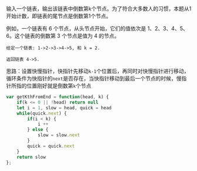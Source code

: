 输入一个链表，输出该链表中倒数第k个节点。为了符合大多数人的习惯，本题从1开始计数，即链表的尾节点是倒数第1个节点。

例如，一个链表有 6 个节点，从头节点开始，它们的值依次是 1、2、3、4、5、6。这个链表的倒数第 3 个节点是值为 4 的节点。

```
给定一个链表: 1->2->3->4->5, 和 k = 2.

返回链表 4->5.
```

思路：设置快慢指针，快指针先移动`k-1`个位置后，再同时对快慢指针进行移动，循环条件为快指针的`next`是否存在，当快指针移动到最后一个节点的时候，慢指针所指的位置刚好就是倒数第`k`个节点

```js
var getKthFromEnd = function(head, k) {
    if(k <= 0 || !head) return null
    let i = 1, slow = head, quick = head
    while(quick.next) {
        if(i < k) {
            i ++
        } else {
            slow = slow.next
        }
        quick = quick.next
    }
    return slow
};
```

